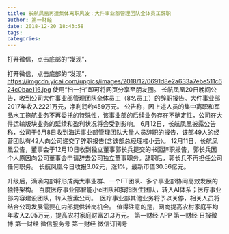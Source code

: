 ```yaml
---
title: 长航凤凰再遭集体离职风波：大件事业部管理团队全体员工辞职
author: 第一财经
date: 2018-12-20 18:43:58
tags: 
categories: 
---
```

打开微信，点击底部的“发现”，
<!-- more -->
打开微信，点击底部的“发现”，
https://imgcdn.yicai.com/uppics/images/2018/12/0691d8e2a633a7ebe511c624c0bae116.jpg
使用“扫一扫”即可将网页分享至朋友圈。
长航凤凰20日晚间公告，收到公司大件事业部管理团队全体员工（8名员工）的辞职报告。大件事业部2017年收入2221万元，净利润约459万元。
公告称，因上述人员的集中离职和军品水工拖航业务不再委托的特殊性，该事业部的后续业务存在不确定性，公司在大件运输版块业务的延续和盈利状况将会受到影响。
6月12日，长航凤凰披露公告称，公司于6月8日收到海运事业部管理团队大量人员辞职的报告，该部49人的经营团队有42人向公司递交了辞职报告(含该部总经理楼小云）。
12月11日，长航凤凰公告，董事会于12月10日收到独立董事郭长兵提交的书面辞职报告，郭长兵因个人原因向公司董事会申请辞去公司独立董事职务。辞职后，郭长兵不再担任公司任何职务。
长航凤凰今日收报3.02元，涨1%，最新市值30.56亿元。
 
 
 
升级后，滴滴内部将形成两大事业群、一个FT团队、多个事业部协同高效发展的独特架构。
百度医疗事业部智能小e团队和拇指医生团队，转入AI体系；医疗事业部内容建设团队，转入搜索公司。  医疗事业部其他业务将予以关停，相关人员将结合公司发展需要在内部提供转岗机会。
值得注意的是，网商提高农村家庭平均年收入2.05万元，提高农村家庭财富21.3万元。
第一财经
APP
第一财经
日报微博
第一财经
微信服务号
第一财经
微信订阅号
